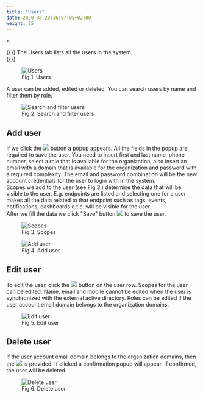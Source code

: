 ```yaml
---
title: "Users"
date: 2020-08-20T16:07:05+02:00
weight: 15
---
```


<!-- The Modal -->
<div id="myModal" class="modal">
  <span class="close">&times;</span>
  <img class="modal-content" id="img01">
  <div id="caption"></div>
</div>

{{<lead>}}
The Users tab lists all the users in the system. <br />
{{</lead>}}
<figure class="image_container">
    <img class="center_image myImg" onClick="reply_click(this)"  id="users" src="/users.png" alt="Users">
    <figcaption>Fig 1. Users</figcaption>
</figure>

A user can be added, edited or deleted. You can search users by name and filter them by role.
<figure class="image_container">
    <img class="center_image myImg" onClick="reply_click(this)"  id="filter_users_role_filter" src="/filter_users_role_filter.png" alt="Search and filter users">
    <figcaption>Fig 2. Search and filter users</figcaption>
</figure>

## Add user

If we click the <img src="/add_user_button.png"> button a popup appears. All the fields in the popup are required to save the user. You need to insert first and last name, phone number, select a role that is available for the organization, also insert an email with a domain that is available for the organization and password with a required complexity. The email and password combination will be the new account credentials for the user to login with in the system. <br />
Scopes we add to the user (see Fig 3.) determine the data that will be visible to the user. E.g. endpoints are listed and selecting one for a user makes all the data related to that endpoint such as tags, events, notifications, dashboards e.t.c. will be visible for the user.<br/> 
After we fill the data we click "Save" button <img src="/user_save.png"> to save the user.

<figure class="image_container">
    <img class="center_image myImg figure_resize2" onClick="reply_click(this)"  id="user_scopes" src="/user_scopes.png" alt="Scopes">
    <figcaption>Fig 3. Scopes</figcaption>
</figure>

<figure class="image_container">
    <img class="center_image myImg" onClick="reply_click(this)"  id="add_user_popup" src="/add_user_popup.png" alt="Add user">
    <figcaption>Fig 4. Add user</figcaption>
</figure>

## Edit user
To edit the user, click the <img src="/row_edit_button.png"> button on the user row. Scopes for the user can be edited. Name, email and mobile cannot be edited when the user is synchronized with the external active directory. Roles can be edited if the user account email domain belongs to the organization domains.

<figure class="image_container">
    <img class="center_image myImg" onClick="reply_click(this)"  id="edit_user" src="/edit_user.png" alt="Edit user">
    <figcaption>Fig 5. Edit user</figcaption>
</figure>

## Delete user
If the user account email domain belongs to the organization domains, then the <img src="/row_delete_button.png"> is provided. If clicked a confirmation popup will appear. If confirmed, the user will be deleted.
<figure class="image_container">
    <img class="center_image myImg figure_resize1" onClick="reply_click(this)"  id="user_delete_popup" src="/user_delete_popup.png" alt="Delete user">
    <figcaption>Fig 6. Delete user</figcaption>
</figure>

<script>
// Get the modal
var modal = document.getElementById("myModal");

var modalImg = document.getElementById("img01");
var captionText = document.getElementById("caption");
function reply_click(img)
{
    modal.style.display = "block";
    modalImg.src = img.src;
    captionText.innerHTML = img.alt;
}

modal.onclick = function() { 
  modal.style.display = "none";
}

document.addEventListener('keyup', function(e) {
    if (e.keyCode == 27) {
        modal.style.display = "none";
    }
});
</script>